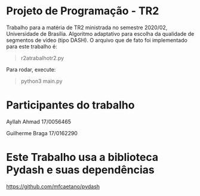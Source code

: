 # Projeto de Programação - TR2

Trabalho para a matéria de TR2 ministrada no semestre 2020/02, Universidade de Brasília. Algoritmo adaptativo para escolha da qualidade de segmentos de vídeo (tipo DASH). O arquivo que de fato foi implementado para este trabalho é:

> r2atrabalhotr2.py

Para rodar, execute:

> python3 main.py

# Participantes do trabalho

Ayllah Ahmad 17/0056465


Guilherme Braga 17/0162290


# Este Trabalho usa a biblioteca Pydash e suas dependências

https://github.com/mfcaetano/pydash
